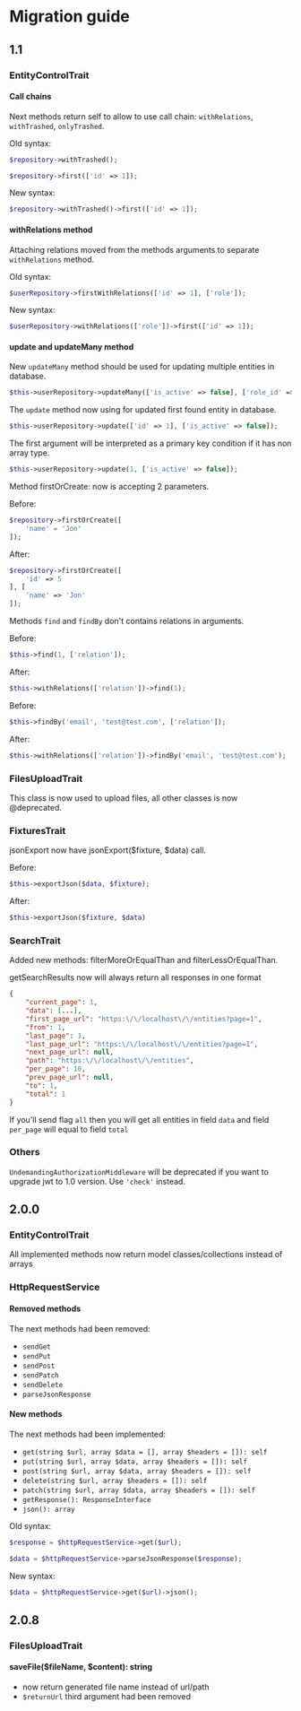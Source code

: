 # Migration guide

## 1.1

### EntityControlTrait

#### Call chains

Next methods return self to allow to use call chain: `withRelations`, `withTrashed`, `onlyTrashed`.

Old syntax:

```php
$repository->withTrashed();

$repository->first(['id' => 1]);
```

New syntax:

```php
$repository->withTrashed()->first(['id' => 1]);
```

#### withRelations method

Attaching relations moved from the methods arguments to separate `withRelations` method.

Old syntax:

```php
$userRepository->firstWithRelations(['id' => 1], ['role']);
```

New syntax:

```php
$userRepository->withRelations(['role'])->first(['id' => 1]);
```

#### update and updateMany method

New `updateMany` method should be used for updating multiple entities in database.

```php
$this->userRepository->updateMany(['is_active' => false], ['role_id' => ROLE::ARCHIVE_USER]);
```

The `update` method now using for updated first found entity in database.

```php
$this->userRepository->update(['id' => 1], ['is_active' => false]);
```

The first argument will be interpreted as a primary key condition if it has non array type.

```php
$this->userRepository->update(1, ['is_active' => false]);
```

Method firstOrCreate: now is accepting 2 parameters.

Before:

```php
$repository->firstOrCreate([
    'name' = 'Jon'
]);
```

After:

```php
$repository->firstOrCreate([
    'id' => 5
], [
    'name' => 'Jon'
]);
```

Methods `find` and `findBy` don't contains relations in arguments.

Before:

```php
$this->find(1, ['relation']);
``` 

After:

```php
$this->withRelations(['relation'])->find(1);
```

Before:

```php
$this->findBy('email', 'test@test.com', ['relation']);
``` 

After:

```php
$this->withRelations(['relation'])->findBy('email', 'test@test.com');
```

### FilesUploadTrait 

This class is now used to upload files, all other classes is now @deprecated.

### FixturesTrait

jsonExport now have jsonExport($fixture, $data) call. 

Before:

```php
$this->exportJson($data, $fixture);
```

After:

```php
$this->exportJson($fixture, $data)
```

### SearchTrait

Added new methods: filterMoreOrEqualThan and filterLessOrEqualThan.

getSearchResults now will always return all responses in one format

```json
{
    "current_page": 1,
    "data": [...],
    "first_page_url": "https:\/\/localhost\/\/entities?page=1",
    "from": 1,
    "last_page": 1,
    "last_page_url": "https:\/\/localhost\/\/entities?page=1",
    "next_page_url": null,
    "path": "https:\/\/localhost\/\/entities",
    "per_page": 10,
    "prev_page_url": null,
    "to": 1,
    "total": 1
}
```

If you'll send flag `all` then you will get all entities in field `data` and field `per_page` will equal to field `total`

### Others

`UndemandingAuthorizationMiddleware` will be deprecated if you want to upgrade jwt to 1.0 version. Use `'check'` instead.

## 2.0.0

### EntityControlTrait

All implemented methods now return model classes/collections instead of arrays

### HttpRequestService

#### Removed methods

The next methods had been removed:
- `sendGet`
- `sendPut`
- `sendPost`
- `sendPatch`
- `sendDelete`
- `parseJsonResponse`

#### New methods

The next methods had been implemented:
- `get(string $url, array $data = [], array $headers = []): self`
- `put(string $url, array $data, array $headers = []): self`
- `post(string $url, array $data, array $headers = []): self`
- `delete(string $url, array $headers = []): self`
- `patch(string $url, array $data, array $headers = []): self`
- `getResponse(): ResponseInterface`
- `json(): array`

Old syntax:

```php
$response = $httpRequestService->get($url);

$data = $httpRequestService->parseJsonResponse($response);
```

New syntax:

```php
$data = $httpRequestService->get($url)->json();
```

## 2.0.8

### FilesUploadTrait

#### saveFile($fileName, $content): string

- now return generated file name instead of url/path
- `$returnUrl` third argument had been removed